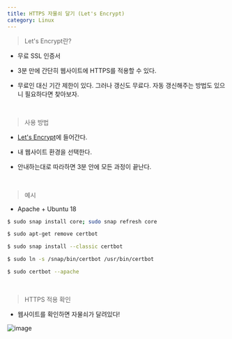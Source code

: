 ```yaml
---
title: HTTPS 자물쇠 달기 (Let's Encrypt)
category: Linux
---
```


> Let's Encrypt란?

- 무료 SSL 인증서

- 3분 만에 간단히 웹사이트에 HTTPS를 적용할 수 있다.

- 무료인 대신 기간 제한이 있다. 그러나 갱신도 무료다. 자동 갱신해주는 방법도 있으니 필요하다면 찾아보자.

<br>

> 사용 방법

- [Let's Encrypt](https://certbot.eff.org/)에 들어간다.

- 내 웹사이트 환경을 선택한다.

- 안내하는대로 따라하면 3분 안에 모든 과정이 끝난다.

<br>

> 예시

- Apache + Ubuntu 18

```bash
$ sudo snap install core; sudo snap refresh core
```

```bash
$ sudo apt-get remove certbot
```

```bash
$ sudo snap install --classic certbot
```

```bash
$ sudo ln -s /snap/bin/certbot /usr/bin/certbot
```

```bash
$ sudo certbot --apache
```

<br>

> HTTPS 적용 확인

- 웹사이트를 확인하면 자물쇠가 달려있다!

![image](https://user-images.githubusercontent.com/98504939/154647700-6ca358f5-f2a3-4fab-889d-f051835fb3b9.png)